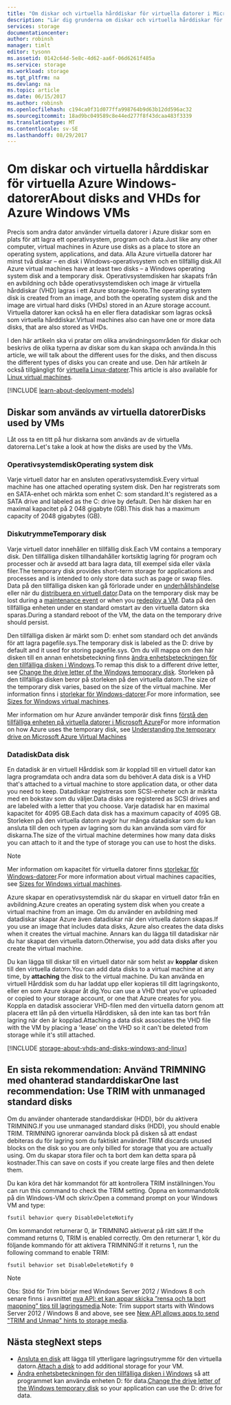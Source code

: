 ```yaml
---
title: "Om diskar och virtuella hårddiskar för virtuella datorer i Microsoft Azure Windows | Microsoft Docs"
description: "Lär dig grunderna om diskar och virtuella hårddiskar för Windows-datorer i Azure."
services: storage
documentationcenter: 
author: robinsh
manager: timlt
editor: tysonn
ms.assetid: 0142c64d-5e8c-4d62-aa6f-06d6261f485a
ms.service: storage
ms.workload: storage
ms.tgt_pltfrm: na
ms.devlang: na
ms.topic: article
ms.date: 06/15/2017
ms.author: robinsh
ms.openlocfilehash: c194ca0f31d077ffa998764b9d63b12dd596ac32
ms.sourcegitcommit: 18ad9bc049589c8e44ed277f8f43dcaa483f3339
ms.translationtype: MT
ms.contentlocale: sv-SE
ms.lasthandoff: 08/29/2017
---
```

# <a name="about-disks-and-vhds-for-azure-windows-vms"></a><span data-ttu-id="fa3a8-103">Om diskar och virtuella hårddiskar för virtuella Azure Windows-datorer</span><span class="sxs-lookup"><span data-stu-id="fa3a8-103">About disks and VHDs for Azure Windows VMs</span></span>
<span data-ttu-id="fa3a8-104">Precis som andra dator använder virtuella datorer i Azure diskar som en plats för att lagra ett operativsystem, program och data.</span><span class="sxs-lookup"><span data-stu-id="fa3a8-104">Just like any other computer, virtual machines in Azure use disks as a place to store an operating system, applications, and data.</span></span> <span data-ttu-id="fa3a8-105">Alla Azure virtuella datorer har minst två diskar – en disk i Windows-operativsystem och en tillfällig disk.</span><span class="sxs-lookup"><span data-stu-id="fa3a8-105">All Azure virtual machines have at least two disks – a Windows operating system disk and a temporary disk.</span></span> <span data-ttu-id="fa3a8-106">Operativsystemdisken har skapats från en avbildning och både operativsystemdisken och image är virtuella hårddiskar (VHD) lagras i ett Azure storage-konto.</span><span class="sxs-lookup"><span data-stu-id="fa3a8-106">The operating system disk is created from an image, and both the operating system disk and the image are virtual hard disks (VHDs) stored in an Azure storage account.</span></span> <span data-ttu-id="fa3a8-107">Virtuella datorer kan också ha en eller flera datadiskar som lagras också som virtuella hårddiskar.</span><span class="sxs-lookup"><span data-stu-id="fa3a8-107">Virtual machines also can have one or more data disks, that are also stored as VHDs.</span></span> 

<span data-ttu-id="fa3a8-108">I den här artikeln ska vi pratar om olika användningsområden för diskar och beskrivs de olika typerna av diskar som du kan skapa och använda.</span><span class="sxs-lookup"><span data-stu-id="fa3a8-108">In this article, we will talk about the different uses for the disks, and then discuss the different types of disks you can create and use.</span></span> <span data-ttu-id="fa3a8-109">Den här artikeln är också tillgängligt för [virtuella Linux-datorer](about-disks-and-vhds.md).</span><span class="sxs-lookup"><span data-stu-id="fa3a8-109">This article is also available for [Linux virtual machines](about-disks-and-vhds.md).</span></span>

[!INCLUDE [learn-about-deployment-models](../../../includes/learn-about-deployment-models-both-include.md)]

## <a name="disks-used-by-vms"></a><span data-ttu-id="fa3a8-110">Diskar som används av virtuella datorer</span><span class="sxs-lookup"><span data-stu-id="fa3a8-110">Disks used by VMs</span></span>

<span data-ttu-id="fa3a8-111">Låt oss ta en titt på hur diskarna som används av de virtuella datorerna.</span><span class="sxs-lookup"><span data-stu-id="fa3a8-111">Let's take a look at how the disks are used by the VMs.</span></span>

### <a name="operating-system-disk"></a><span data-ttu-id="fa3a8-112">Operativsystemdisk</span><span class="sxs-lookup"><span data-stu-id="fa3a8-112">Operating system disk</span></span>
<span data-ttu-id="fa3a8-113">Varje virtuell dator har en ansluten operativsystemdisk.</span><span class="sxs-lookup"><span data-stu-id="fa3a8-113">Every virtual machine has one attached operating system disk.</span></span> <span data-ttu-id="fa3a8-114">Den har registrerats som en SATA-enhet och märkta som enhet C: som standard.</span><span class="sxs-lookup"><span data-stu-id="fa3a8-114">It's registered as a SATA drive and labeled as the C: drive by default.</span></span> <span data-ttu-id="fa3a8-115">Den här disken har en maximal kapacitet på 2 048 gigabyte (GB).</span><span class="sxs-lookup"><span data-stu-id="fa3a8-115">This disk has a maximum capacity of 2048 gigabytes (GB).</span></span> 

### <a name="temporary-disk"></a><span data-ttu-id="fa3a8-116">Diskutrymme</span><span class="sxs-lookup"><span data-stu-id="fa3a8-116">Temporary disk</span></span>
<span data-ttu-id="fa3a8-117">Varje virtuell dator innehåller en tillfällig disk.</span><span class="sxs-lookup"><span data-stu-id="fa3a8-117">Each VM contains a temporary disk.</span></span> <span data-ttu-id="fa3a8-118">Den tillfälliga disken tillhandahåller kortsiktig lagring för program och processer och är avsedd att bara lagra data, till exempel sida eller växla filer.</span><span class="sxs-lookup"><span data-stu-id="fa3a8-118">The temporary disk provides short-term storage for applications and processes and is intended to only store data such as page or swap files.</span></span> <span data-ttu-id="fa3a8-119">Data på den tillfälliga disken kan gå förlorade under en [underhållshändelse](manage-availability.md?toc=%2fazure%2fvirtual-machines%2fwindows%2ftoc.json#understand-vm-reboots---maintenance-vs-downtime) eller när du [distribuera en virtuell dator](redeploy-to-new-node.md?toc=%2fazure%2fvirtual-machines%2fwindows%2ftoc.json).</span><span class="sxs-lookup"><span data-stu-id="fa3a8-119">Data on the temporary disk may be lost during a [maintenance event](manage-availability.md?toc=%2fazure%2fvirtual-machines%2fwindows%2ftoc.json#understand-vm-reboots---maintenance-vs-downtime) or when you [redeploy a VM](redeploy-to-new-node.md?toc=%2fazure%2fvirtual-machines%2fwindows%2ftoc.json).</span></span> <span data-ttu-id="fa3a8-120">Data på den tillfälliga enheten under en standard omstart av den virtuella datorn ska sparas.</span><span class="sxs-lookup"><span data-stu-id="fa3a8-120">During a standard reboot of the VM, the data on the temporary drive should persist.</span></span>

<span data-ttu-id="fa3a8-121">Den tillfälliga disken är märkt som D: enhet som standard och det används för att lagra pagefile.sys.</span><span class="sxs-lookup"><span data-stu-id="fa3a8-121">The temporary disk is labeled as the D: drive by default and it used for storing pagefile.sys.</span></span> <span data-ttu-id="fa3a8-122">Om du vill mappa om den här disken till en annan enhetsbeteckning finns [ändra enhetsbeteckningen för den tillfälliga disken i Windows](change-drive-letter.md).</span><span class="sxs-lookup"><span data-stu-id="fa3a8-122">To remap this disk to a different drive letter, see [Change the drive letter of the Windows temporary disk](change-drive-letter.md).</span></span> <span data-ttu-id="fa3a8-123">Storleken på den tillfälliga disken beror på storleken på den virtuella datorn.</span><span class="sxs-lookup"><span data-stu-id="fa3a8-123">The size of the temporary disk varies, based on the size of the virtual machine.</span></span> <span data-ttu-id="fa3a8-124">Mer information finns i [storlekar för Windows-datorer](sizes.md).</span><span class="sxs-lookup"><span data-stu-id="fa3a8-124">For more information, see [Sizes for Windows virtual machines](sizes.md).</span></span>

<span data-ttu-id="fa3a8-125">Mer information om hur Azure använder temporär disk finns [förstå den tillfälliga enheten på virtuella datorer i Microsoft Azure](https://blogs.msdn.microsoft.com/mast/2013/12/06/understanding-the-temporary-drive-on-windows-azure-virtual-machines/)</span><span class="sxs-lookup"><span data-stu-id="fa3a8-125">For more information on how Azure uses the temporary disk, see [Understanding the temporary drive on Microsoft Azure Virtual Machines](https://blogs.msdn.microsoft.com/mast/2013/12/06/understanding-the-temporary-drive-on-windows-azure-virtual-machines/)</span></span>


### <a name="data-disk"></a><span data-ttu-id="fa3a8-126">Datadisk</span><span class="sxs-lookup"><span data-stu-id="fa3a8-126">Data disk</span></span>
<span data-ttu-id="fa3a8-127">En datadisk är en virtuell Hårddisk som är kopplad till en virtuell dator kan lagra programdata och andra data som du behöver.</span><span class="sxs-lookup"><span data-stu-id="fa3a8-127">A data disk is a VHD that's attached to a virtual machine to store application data, or other data you need to keep.</span></span> <span data-ttu-id="fa3a8-128">Datadiskar registreras som SCSI-enheter och är märkta med en bokstav som du väljer.</span><span class="sxs-lookup"><span data-stu-id="fa3a8-128">Data disks are registered as SCSI drives and are labeled with a letter that you choose.</span></span> <span data-ttu-id="fa3a8-129">Varje datadisk har en maximal kapacitet för 4095 GB.</span><span class="sxs-lookup"><span data-stu-id="fa3a8-129">Each data disk has a maximum capacity of 4095 GB.</span></span> <span data-ttu-id="fa3a8-130">Storleken på den virtuella datorn avgör hur många datadiskar som du kan ansluta till den och typen av lagring som du kan använda som värd för diskarna.</span><span class="sxs-lookup"><span data-stu-id="fa3a8-130">The size of the virtual machine determines how many data disks you can attach to it and the type of storage you can use to host the disks.</span></span>

> [!NOTE]
> <span data-ttu-id="fa3a8-131">Mer information om kapacitet för virtuella datorer finns [storlekar för Windows-datorer](sizes.md).</span><span class="sxs-lookup"><span data-stu-id="fa3a8-131">For more information about virtual machines capacities, see [Sizes for Windows virtual machines](sizes.md).</span></span>
> 

<span data-ttu-id="fa3a8-132">Azure skapar en operativsystemdisk när du skapar en virtuell dator från en avbildning.</span><span class="sxs-lookup"><span data-stu-id="fa3a8-132">Azure creates an operating system disk when you create a virtual machine from an image.</span></span> <span data-ttu-id="fa3a8-133">Om du använder en avbildning med datadiskar skapar Azure även datadiskar när den virtuella datorn skapas.</span><span class="sxs-lookup"><span data-stu-id="fa3a8-133">If you use an image that includes data disks, Azure also creates the data disks when it creates the virtual machine.</span></span> <span data-ttu-id="fa3a8-134">Annars kan du lägga till datadiskar när du har skapat den virtuella datorn.</span><span class="sxs-lookup"><span data-stu-id="fa3a8-134">Otherwise, you add data disks after you create the virtual machine.</span></span>

<span data-ttu-id="fa3a8-135">Du kan lägga till diskar till en virtuell dator när som helst av **kopplar** disken till den virtuella datorn.</span><span class="sxs-lookup"><span data-stu-id="fa3a8-135">You can add data disks to a virtual machine at any time, by **attaching** the disk to the virtual machine.</span></span> <span data-ttu-id="fa3a8-136">Du kan använda en virtuell Hårddisk som du har laddat upp eller kopieras till ditt lagringskonto, eller en som Azure skapar åt dig.</span><span class="sxs-lookup"><span data-stu-id="fa3a8-136">You can use a VHD that you've uploaded or copied to your storage account, or one that Azure creates for you.</span></span> <span data-ttu-id="fa3a8-137">Koppla en datadisk associerar VHD-filen med den virtuella datorn genom att placera ett lån på den virtuella Hårddisken, så den inte kan tas bort från lagring när den är kopplad.</span><span class="sxs-lookup"><span data-stu-id="fa3a8-137">Attaching a data disk associates the VHD file with the VM by placing a 'lease' on the VHD so it can't be deleted from storage while it's still attached.</span></span>


[!INCLUDE [storage-about-vhds-and-disks-windows-and-linux](../../../includes/storage-about-vhds-and-disks-windows-and-linux.md)]

## <a name="one-last-recommendation-use-trim-with-unmanaged-standard-disks"></a><span data-ttu-id="fa3a8-138">En sista rekommendation: Använd TRIMNING med ohanterad standarddiskar</span><span class="sxs-lookup"><span data-stu-id="fa3a8-138">One last recommendation: Use TRIM with unmanaged standard disks</span></span> 

<span data-ttu-id="fa3a8-139">Om du använder ohanterade standarddiskar (HDD), bör du aktivera TRIMNING.</span><span class="sxs-lookup"><span data-stu-id="fa3a8-139">If you use unmanaged standard disks (HDD), you should enable TRIM.</span></span> <span data-ttu-id="fa3a8-140">TRIMNING ignorerar oanvända block på disken så att endast debiteras du för lagring som du faktiskt använder.</span><span class="sxs-lookup"><span data-stu-id="fa3a8-140">TRIM discards unused blocks on the disk so you are only billed for storage that you are actually using.</span></span> <span data-ttu-id="fa3a8-141">Om du skapar stora filer och ta bort dem kan detta spara på kostnader.</span><span class="sxs-lookup"><span data-stu-id="fa3a8-141">This can save on costs if you create large files and then delete them.</span></span> 

<span data-ttu-id="fa3a8-142">Du kan köra det här kommandot för att kontrollera TRIM inställningen.</span><span class="sxs-lookup"><span data-stu-id="fa3a8-142">You can run this command to check the TRIM setting.</span></span> <span data-ttu-id="fa3a8-143">Öppna en kommandotolk på din Windows-VM och skriv:</span><span class="sxs-lookup"><span data-stu-id="fa3a8-143">Open a command prompt on your Windows VM and type:</span></span>


```
fsutil behavior query DisableDeleteNotify
```

<span data-ttu-id="fa3a8-144">Om kommandot returnerar 0, är TRIMNING aktiverat på rätt sätt.</span><span class="sxs-lookup"><span data-stu-id="fa3a8-144">If the command returns 0, TRIM is enabled correctly.</span></span> <span data-ttu-id="fa3a8-145">Om den returnerar 1, kör du följande kommando för att aktivera TRIMNING:</span><span class="sxs-lookup"><span data-stu-id="fa3a8-145">If it returns 1, run the following command to enable TRIM:</span></span>

```
fsutil behavior set DisableDeleteNotify 0
```

> [!NOTE]
> <span data-ttu-id="fa3a8-146">Obs: Stöd för Trim börjar med Windows Server 2012 / Windows 8 och senare finns i avsnittet [nya API: et kan appar skicka ”rensa och ta bort mappning” tips till lagringsmedia](https://msdn.microsoft.com/windows/compatibility/new-api-allows-apps-to-send-trim-and-unmap-hints).</span><span class="sxs-lookup"><span data-stu-id="fa3a8-146">Note: Trim support starts with Windows Server 2012 / Windows 8 and above, see see [New API allows apps to send "TRIM and Unmap" hints to storage media](https://msdn.microsoft.com/windows/compatibility/new-api-allows-apps-to-send-trim-and-unmap-hints).</span></span>
> 

<!-- Might want to match next-steps from overview of managed disks -->
## <a name="next-steps"></a><span data-ttu-id="fa3a8-147">Nästa steg</span><span class="sxs-lookup"><span data-stu-id="fa3a8-147">Next steps</span></span>
* <span data-ttu-id="fa3a8-148">[Ansluta en disk](attach-disk-portal.md?toc=%2fazure%2fvirtual-machines%2fwindows%2ftoc.json) att lägga till ytterligare lagringsutrymme för den virtuella datorn.</span><span class="sxs-lookup"><span data-stu-id="fa3a8-148">[Attach a disk](attach-disk-portal.md?toc=%2fazure%2fvirtual-machines%2fwindows%2ftoc.json) to add additional storage for your VM.</span></span>
* <span data-ttu-id="fa3a8-149">[Ändra enhetsbeteckningen för den tillfälliga disken i Windows](change-drive-letter.md?toc=%2fazure%2fvirtual-machines%2fwindows%2fclassic%2ftoc.json) så att programmet kan använda enheten D: för data.</span><span class="sxs-lookup"><span data-stu-id="fa3a8-149">[Change the drive letter of the Windows temporary disk](change-drive-letter.md?toc=%2fazure%2fvirtual-machines%2fwindows%2fclassic%2ftoc.json) so your application can use the D: drive for data.</span></span>

